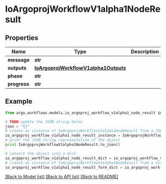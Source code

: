 # IoArgoprojWorkflowV1alpha1NodeResult


## Properties

Name | Type | Description | Notes
------------ | ------------- | ------------- | -------------
**message** | **str** |  | [optional] 
**outputs** | [**IoArgoprojWorkflowV1alpha1Outputs**](IoArgoprojWorkflowV1alpha1Outputs.md) |  | [optional] 
**phase** | **str** |  | [optional] 
**progress** | **str** |  | [optional] 

## Example

```python
from argo_workflows.models.io_argoproj_workflow_v1alpha1_node_result import IoArgoprojWorkflowV1alpha1NodeResult

# TODO update the JSON string below
json = "{}"
# create an instance of IoArgoprojWorkflowV1alpha1NodeResult from a JSON string
io_argoproj_workflow_v1alpha1_node_result_instance = IoArgoprojWorkflowV1alpha1NodeResult.from_json(json)
# print the JSON string representation of the object
print IoArgoprojWorkflowV1alpha1NodeResult.to_json()

# convert the object into a dict
io_argoproj_workflow_v1alpha1_node_result_dict = io_argoproj_workflow_v1alpha1_node_result_instance.to_dict()
# create an instance of IoArgoprojWorkflowV1alpha1NodeResult from a dict
io_argoproj_workflow_v1alpha1_node_result_form_dict = io_argoproj_workflow_v1alpha1_node_result.from_dict(io_argoproj_workflow_v1alpha1_node_result_dict)
```
[[Back to Model list]](../README.md#documentation-for-models) [[Back to API list]](../README.md#documentation-for-api-endpoints) [[Back to README]](../README.md)


